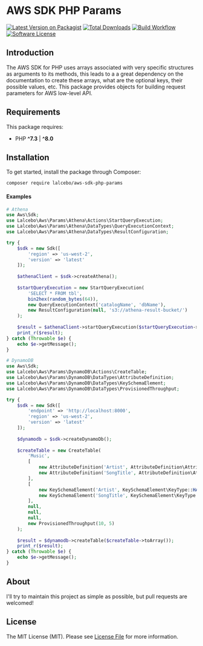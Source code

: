 # AWS SDK PHP Params

[![Latest Version on Packagist][ico-version]][link-packagist]
[![Total Downloads][ico-downloads]][link-downloads]
[![Build Workflow][ico-workflow]][link-workflow]
[![Software License][ico-license]][link-license]

## Introduction

The AWS SDK for PHP uses arrays associated with very specific structures as arguments to its methods, this leads to a a great dependency on the documentation to create these arrays, what are the optional keys, their possible values, etc. This package provides objects for building request parameters for AWS low-level API.

## Requirements

This package requires:

- PHP **^7.3** | **^8.0**

## Installation

To get started, install the package through Composer:

```shell
composer require lalcebo/aws-sdk-php-params
```

#### Examples

```php
# Athena
use Aws\Sdk;
use Lalcebo\Aws\Params\Athena\Actions\StartQueryExecution;
use Lalcebo\Aws\Params\Athena\DataTypes\QueryExecutionContext;
use Lalcebo\Aws\Params\Athena\DataTypes\ResultConfiguration;

try {
    $sdk = new Sdk([
        'region' => 'us-west-2',
        'version' => 'latest'
    ]);
    
    $athenaClient = $sdk->createAthena();
    
    $startQueryExecution = new StartQueryExecution(
        'SELECT * FROM tbl',
        bin2hex(random_bytes(64)),
        new QueryExecutionContext('catalogName', 'dbName'),
        new ResultConfiguration(null, 's3://athena-result-bucket/')
    );
    
    $result = $athenaClient->startQueryExecution($startQueryExecution->toArray());
    print_r($result);
} catch (Throwable $e) {
    echo $e->getMessage();
}
```

```php
# DynamoDB
use Aws\Sdk;
use Lalcebo\Aws\Params\DynamoDB\Actions\CreateTable;
use Lalcebo\Aws\Params\DynamoDB\DataTypes\AttributeDefinition;
use Lalcebo\Aws\Params\DynamoDB\DataTypes\KeySchemaElement;
use Lalcebo\Aws\Params\DynamoDB\DataTypes\ProvisionedThroughput;

try {
    $sdk = new Sdk([
        'endpoint' => 'http://localhost:8000',
        'region' => 'us-west-2',
        'version' => 'latest'
    ]);
    
    $dynamodb = $sdk->createDynamoDb();
    
    $createTable = new CreateTable(
        'Music',
        [
            new AttributeDefinition('Artist', AttributeDefinition\AttributeType::STRING),
            new AttributeDefinition('SongTitle', AttributeDefinition\AttributeType::STRING),
        ],
        [
            new KeySchemaElement('Artist', KeySchemaElement\KeyType::HASH),
            new KeySchemaElement('SongTitle', KeySchemaElement\KeyType::RANGE),
        ],
        null,
        null,
        null,
        new ProvisionedThroughput(10, 5)
    );
    
    $result = $dynamodb->createTable($createTable->toArray());
    print_r($result);
} catch (Throwable $e) {
    echo $e->getMessage();
}
```

## About

I'll try to maintain this project as simple as possible, but pull requests are welcomed!

## License

The MIT License (MIT). Please see [License File][link-license] for more information.

[ico-version]: https://img.shields.io/packagist/v/lalcebo/aws-sdk-php-params.svg?style=flat-square
[ico-license]: https://img.shields.io/badge/license-MIT-brightgreen.svg?style=flat-square
[ico-downloads]: https://img.shields.io/packagist/dt/lalcebo/aws-sdk-php-params.svg?style=flat-square
[ico-workflow]: https://img.shields.io/github/workflow/status/lalcebo/aws-sdk-php-params/Build?style=flat-square

[link-packagist]: https://packagist.org/packages/lalcebo/aws-sdk-php-params
[link-license]: LICENSE
[link-downloads]: https://packagist.org/packages/lalcebo/aws-sdk-php-params
[link-workflow]: https://github.com/lalcebo/sdk-php-helpers/actions/workflows/build.yml
